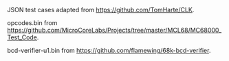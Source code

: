JSON test cases adapted from https://github.com/TomHarte/CLK.

opcodes.bin from https://github.com/MicroCoreLabs/Projects/tree/master/MCL68/MC68000_Test_Code.

bcd-verifier-u1.bin from https://github.com/flamewing/68k-bcd-verifier.